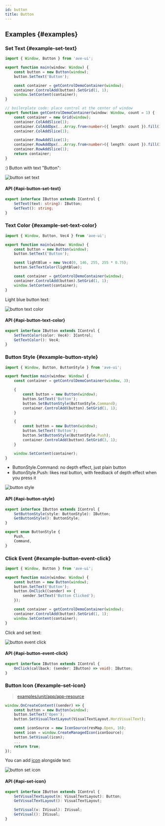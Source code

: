 ```yaml
---
id: button
title: Button
---
```


## Examples {#examples}

### Set Text {#example-set-text}

```ts {5}
import { Window, Button } from 'ave-ui';

export function main(window: Window) {
    const button = new Button(window);
    button.SetText('Button');

    const container = getControlDemoContainer(window);
    container.ControlAdd(button).SetGrid(1, 1);
    window.SetContent(container);
}

// boilerplate code: place control at the center of window
export function getControlDemoContainer(window: Window, count = 1) {
    const container = new Grid(window);
    container.ColAddSlice(1);
    container.ColAddDpx(...Array.from<number>({ length: count }).fill(120));
    container.ColAddSlice(1);

    container.RowAddSlice(1);
    container.RowAddDpx(...Array.from<number>({ length: count }).fill(32));
    container.RowAddSlice(1);
    return container;
}
```

:) Button with text "Button":

![button set text](./assets/button-set-text.png)

#### API {#api-button-set-text}

```ts
export interface IButton extends IControl {
    SetText(text: string): IButton;
    GetText(): string;
}
```

### Text Color {#example-set-text-color}

```ts {7,8}
import { Window, Button, Vec4 } from 'ave-ui';

export function main(window: Window) {
    const button = new Button(window);
    button.SetText('Button');

    const lightBlue = new Vec4(0, 146, 255, 255 * 0.75);
    button.SetTextColor(lightBlue);

    const container = getControlDemoContainer(window);
    container.ControlAdd(button).SetGrid(1, 1);
    window.SetContent(container);
}
```

Light blue button text:

![button text color](./assets/button-text-color.png)

#### API {#api-button-text-color}

```ts
export interface IButton extends IControl {
    SetTextColor(color: Vec4): IControl;
    GetTextColor(): Vec4;
}
```

### Button Style {#example-button-style}

```ts {9,16}
import { Window, Button, ButtonStyle } from 'ave-ui';

export function main(window: Window) {
    const container = getControlDemoContainer(window, 3);

    {
        const button = new Button(window);
        button.SetText('Button');
        button.SetButtonStyle(ButtonStyle.Command);
        container.ControlAdd(button).SetGrid(1, 1);
    }

    {
        const button = new Button(window);
        button.SetText('Button');
        button.SetButtonStyle(ButtonStyle.Push);
        container.ControlAdd(button).SetGrid(3, 1);
    }

    window.SetContent(container);
}
```

-   ButtonStyle.Command: no depth effect, just plain button
-   ButtonStyle.Push: likes real button, with feedback of depth effect when you press it

![button style](./assets/button-style.gif)

#### API {#api-button-style}

```ts
export interface IButton extends IControl {
    SetButtonStyle(style: ButtonStyle): IButton;
    GetButtonStyle(): ButtonStyle;
}

export enum ButtonStyle {
    Push,
    Command,
}
```

### Click Event {#example-button-event-click}

```ts {6-8}
import { Window, Button } from 'ave-ui';

export function main(window: Window) {
    const button = new Button(window);
    button.SetText('Button');
    button.OnClick((sender) => {
        sender.SetText('Button Clicked');
    });

    const container = getControlDemoContainer(window);
    container.ControlAdd(button).SetGrid(1, 1);
    window.SetContent(container);
}
```

Click and set text:

![button event click](./assets/button-event-click.gif)

#### API {#api-button-event-click}

```ts
export interface IButton extends IControl {
    OnClick(callback: (sender: IButton) => void): IButton;
}
```

### Button Icon {#example-set-icon}

> [examples/unit/app/app-resource](https://github.com/qber-soft/Ave-Nodejs/blob/main/Code/Avernakis%20Nodejs/Test-Nodejs/examples/unit/app/app-resource.ts)

```ts {4,6-8}
window.OnCreateContent((sender) => {
    const button = new Button(window);
    button.SetText('Open');
    button.SetVisualTextLayout(VisualTextLayout.HorzVisualText);

    const iconSource = new IconSource(resMap.Open, 16);
    const icon = window.CreateManagedIcon(iconSource);
    button.SetVisual(icon);
    ...
    return true;
});
```

You can add [icon](icon) alongside text:

![button set icon](./assets/button-set-icon.png)

#### API {#api-set-icon}

```ts
export interface IButton extends IControl {
    SetVisualTextLayout(n: VisualTextLayout): Button;
    GetVisualTextLayout(): VisualTextLayout;

    SetVisual(v: IVisual): IVisual;
    GetVisual(): IVisual;
}
```
